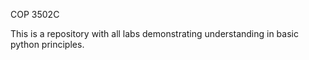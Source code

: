 COP 3502C

This is a repository with all labs demonstrating understanding in basic python principles.
